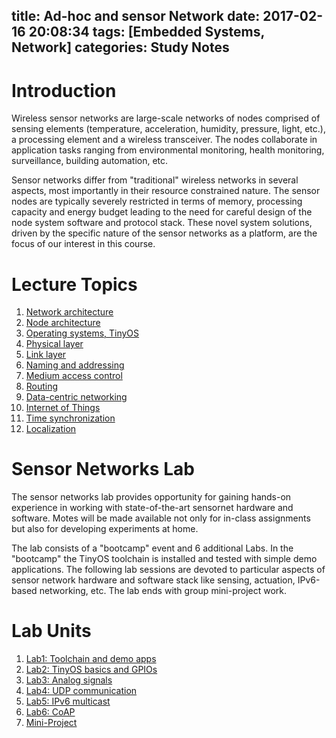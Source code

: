 title: Ad-hoc and sensor Network
date: 2017-02-16 20:08:34
tags: [Embedded Systems, Network]
categories: Study Notes
---

# Introduction
Wireless sensor networks are large-scale networks of nodes comprised of sensing elements (temperature, acceleration, humidity, pressure, light, etc.), a processing element and a wireless transceiver. The nodes collaborate in application tasks ranging from environmental monitoring, health monitoring, surveillance, building automation, etc.
<!-- more -->

Sensor networks differ from "traditional" wireless networks in several aspects, most importantly in their resource constrained nature. The sensor nodes are typically severely restricted in terms of memory, processing capacity and energy budget leading to the need for careful design of the node system software and protocol stack. These novel system solutions, driven by the specific nature of the sensor networks as a platform, are the focus of our interest in this course.

# Lecture Topics
1. [Network architecture](https://github.com/sulxxy/Course_Ad_Hoc_and_Sensor_Networks/tree/master/Network_Architectures)
2. [Node architecture](https://github.com/sulxxy/Course_Ad_Hoc_and_Sensor_Networks/tree/master/Node_Architectures)
2. [Operating systems, TinyOS](https://github.com/sulxxy/Course_Ad_Hoc_and_Sensor_Networks/tree/master/TinyOS)
2. [Physical layer](https://github.com/sulxxy/Course_Ad_Hoc_and_Sensor_Networks/tree/master/Physical_Layer)
2. [Link layer](https://github.com/sulxxy/Course_Ad_Hoc_and_Sensor_Networks/tree/master/Link_Layer)
2. [Naming and addressing](https://github.com/sulxxy/Course_Ad_Hoc_and_Sensor_Networks/tree/master/Naming_and_Addressing)
2. [Medium access control](https://github.com/sulxxy/Course_Ad_Hoc_and_Sensor_Networks/tree/master/MAC)
2. [Routing](https://github.com/sulxxy/Course_Ad_Hoc_and_Sensor_Networks/tree/master/Routing)
2. [Data-centric networking](https://github.com/sulxxy/Course_Ad_Hoc_and_Sensor_Networks/tree/master/Data_centric_Networking)
2. [Internet of Things](https://github.com/sulxxy/Course_Ad_Hoc_and_Sensor_Networks/tree/master/Internet_of_Things)
2. [Time synchronization](https://github.com/sulxxy/Course_Ad_Hoc_and_Sensor_Networks/tree/master/Time_Synchronization)
2. [Localization](https://github.com/sulxxy/Course_Ad_Hoc_and_Sensor_Networks/tree/master/Localization)

# Sensor Networks Lab
The sensor networks lab provides opportunity for gaining hands-on experience in working with state-of-the-art sensornet hardware and software. Motes will be made available not only for in-class assignments but also for developing experiments at home.

The lab consists of a "bootcamp" event and 6 additional Labs. In the "bootcamp" the TinyOS toolchain is installed and tested with simple demo applications. The following lab sessions are devoted to particular aspects of sensor network hardware and software stack like sensing, actuation, IPv6-based networking, etc. The lab ends with group mini-project work.

# Lab Units
1. [Lab1: Toolchain and demo apps](https://github.com/sulxxy/Course_Ad_Hoc_and_Sensor_Networks/tree/master/Lab1_Toolchain_and_Demo)
1. [Lab2: TinyOS basics and GPIOs](https://github.com/sulxxy/Course_Ad_Hoc_and_Sensor_Networks/tree/master/Lab2_TinyOS)
1. [Lab3: Analog signals](https://github.com/sulxxy/Course_Ad_Hoc_and_Sensor_Networks/tree/master/Lab3_Analog_Signals)
1. [Lab4: UDP communication](https://github.com/sulxxy/Course_Ad_Hoc_and_Sensor_Networks/tree/master/Lab4_UDP)
1. [Lab5: IPv6 multicast](https://github.com/sulxxy/Course_Ad_Hoc_and_Sensor_Networks/tree/master/Lab5_IPV6)
1. [Lab6: CoAP](https://github.com/sulxxy/Course_Ad_Hoc_and_Sensor_Networks/tree/master/Lab6_CoAP)
1. [Mini-Project](https://github.com/sulxxy/Course_Ad_Hoc_and_Sensor_Networks/tree/master/Mini_Project)

